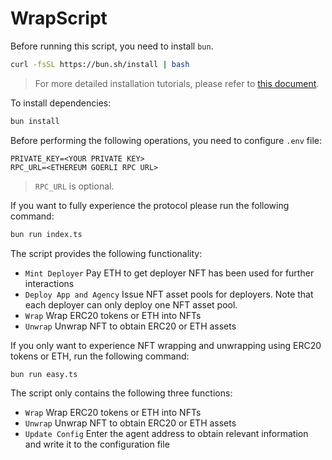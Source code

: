 # WrapScript

Before running this script, you need to install `bun`.

```bash
curl -fsSL https://bun.sh/install | bash
```

> For more detailed installation tutorials, please refer to [this document](https://bun.sh/docs/installation).

To install dependencies:

```bash
bun install
```

Before performing the following operations, you need to configure `.env` file:

```
PRIVATE_KEY=<YOUR PRIVATE KEY>
RPC_URL=<ETHEREUM GOERLI RPC URL>
```

> `RPC_URL` is optional.

If you want to fully experience the protocol please run the following command:

```bash
bun run index.ts
```

The script provides the following functionality:

- `Mint Deployer` Pay ETH to get deployer NFT has been used for further interactions
- `Deploy App and Agency` Issue NFT asset pools for deployers. Note that each deployer can only deploy one NFT asset pool.
- `Wrap` Wrap ERC20 tokens or ETH into NFTs
- `Unwrap` Unwrap NFT to obtain ERC20 or ETH assets

If you only want to experience NFT wrapping and unwrapping using ERC20 tokens or ETH, run the following command:

```bash
bun run easy.ts
```

The script only contains the following three functions:

- `Wrap` Wrap ERC20 tokens or ETH into NFTs
- `Unwrap` Unwrap NFT to obtain ERC20 or ETH assets
- `Update Config` Enter the agent address to obtain relevant information and write it to the configuration file
